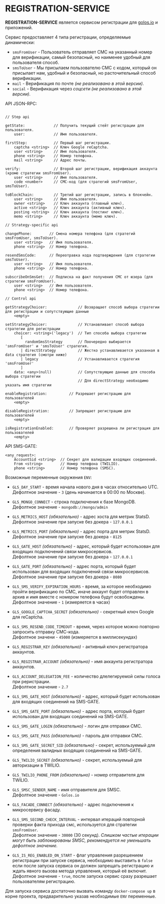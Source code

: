 # REGISTRATION-SERVICE

**REGISTRATION-SERVICE** является сервисом регистрации для [golos.io](https://golos.io) и приложений.

Сервис предоставляет 4 типа регистрации, определяемые динамически:
 
 - `smsFromUser` - Пользователь отправляет СМС на указанный номер для верификации, самый безопасный, но наименее удобный для пользователя способ.
 - `smsToUser` - Мы присылаем пользователю СМС с кодом, который он присылает нам, удобный и безопасный, но расточительный способ верификации.
 - `mail` - Верификация по почте *(не реализовано в этой версии)*.
 - `social` - Верификация через *соцсети (не реализовано в этой версии)*.
 
API JSON-RPC:

 ```
 
 // Step api
 
 getState:             // Получить текущий стейт регистрации для пользователя.
     user:             // Имя пользователя.
 
 firstStep:            // Первый шаг регистрации.
     captcha <string>  // Ключ Google reCaptcha.
     user <string>     // Имя пользователя.
     phone <string>    // Номер телефона.
     mail <string>     // Адрес почты.
     
 verify:               // Второй шаг регистрации, верификация аккаунта (кроме стратегии smsFromUser).
     user <string>     // Имя пользователя.
     code <number>     // СМС-код (для стратегий smsFromUser, smsToUser).
     
 toBlockChain:         // Третий шаг регистрации, запись в блокчейн.
     user <string>     // Имя пользователя.
     owner <string>    // Ключ аккаунта (главный ключ).
     active <string>   // Ключ аккаунта (активный ключ).
     posting <string>  // Ключ аккаунта (постинг ключ).
     memo <string>     // Ключ аккаунта (мемо ключ).
     
 // Strategy-specific api    
     
 changePhone:        // Смена номера телефона (для стратегий smsFromUser, smsToUser).
     user <string>   // Имя пользователя.
     phone <string>  // Номер телефона.
     
 resendSmsCode:      // Переотравка кода подтверждения (для стратегии smsToUser).
     user <string>   // Имя пользователя.
     phone <string>  // Номер телефона.
     
 subscribeOnSmsGet:  // Подписка на факт получения СМС от юзера (для стратегии smsFromUser).
     user <string>   // Имя пользователя.
     phone <string>  // Номер телефона. 
     
 // Control api    
 
 getStrategyChoicer:              // Возвращает способ выбора стратегии для регистрации и сопутствующие данные
     <empty>
     
 setStrategyChoicer:              // Устанавливает способ выбора стратегии для регистрации
     choicer: <string>('legacy')  // Тип способа выбора стратегии          
        [
          randomSmsStrategy       // Поочередно выбирается 'smsFromUser' и 'smsToUser' стратегия.
        | directStrategy          // Жестко устанавливается указанная в data стратегия (смотри ниже)
        | legacy                  // Устанавливается стратегия 'smsFromUser'
        ]   
     data: <any>(null)            // Сопутствующие данные для способа выбора стратегии
                                  // Для directStrategy необходимо указать имя стратегии                                 
 
 enableRegistration:          // Разрешает регистрацию для пользователей
     <empty>
 
 disableRegistration:         // Запрещает регистрацию для пользователей
     <empty>
 
 isRegistrationEnabled:       // Проверяет разрешена ли регистрация для пользователей
     <empty>    
 ```

API SMS-GATE:

 ```
 <any_request>:
     AccountSid <string>  // Секрет для валидации входящих соединений.
     From <string>        // Номер телефона (TWILIO).
     phone <string>       // Номер телефона (SMSC). 
 ```

Возможные переменные окружения `ENV`:

  - `GLS_DAY_START` - время начала нового дня в часах относительно UTC.  
   Дефолтное значение - `3` (день начинается в 00:00 по Москве).
  
  - `GLS_MONGO_CONNECT` - строка подключения к базе MongoDB.  
   Дефолтное значение - `mongodb://mongo/admin`
  
  - `GLS_METRICS_HOST` *(обязательно)* - адрес хоста для метрик StatsD.   
   Дефолтное значение при запуске без докера - `127.0.0.1`
  
  - `GLS_METRICS_PORT` *(обязательно)* - адрес порта для метрик StatsD.  
   Дефолтное значение при запуске без докера - `8125`
  
  - `GLS_GATE_HOST` *(обязательно)* - адрес, который будет использован для входящих подключений связи микросервисов.  
   Дефолтное значение при запуске без докера - `127.0.0.1`
  
  - `GLS_GATE_PORT` *(обязательно)* - адрес порта, который будет использован для входящих подключений связи микросервисов.  
   Дефолтное значение при запуске без докера - `8080`
  
  - `GLS_SMS_VERIFY_EXPIRATION_HOURS` - время, за которое необходимо пройти верификацию по СМС, иначе аккаунт будет отправлен в архив и имя вместе с номером телефона будут освобождены.   
   Дефолтное значение - `1` (измеряется в часах)
  
  - `GLS_GOOGLE_CAPTCHA_SECRET` *(обязательно)* - секретный ключ Google для reCaptcha.
  
  - `GLS_SMS_RESEND_CODE_TIMEOUT` - время, через которое можно повторно запросить отправку СМС-кода.  
   Дефолтное значени - `45000` (измеряется в миллисекундах)
  
  - `GLS_REGISTRAR_KEY` *(обязательно)* - активный ключ регистратора аккаунтов.
  
  - `GLS_REGISTRAR_ACCOUNT` *(обязательно)* - имя аккаунта регистратора аккаунтов.
  
  - `GLS_ACCOUNT_DELEGATION_FEE` - количество длелегируемой силы голоса при реристрации.  
   Дефолтное значение - `2.7`
  
  - `GLS_SMS_GATE_HOST` *(обязательно)* - адрес, который будет использован для входящих соединений на SMS-GATE.
  
  - `GLS_SMS_GATE_PORT` *(обязательно)* - адрес порта, который будет использован для входящих соединений на SMS-GATE.
  
  - `GLS_SMS_GATE_LOGIN` *(обязательно)* - логин для отправки СМС.
  
  - `GLS_SMS_GATE_PASS` *(обязательно)* - пароль для отправки СМС.
                                                                                                                              
  - `GLS_SMS_GATE_SECRET_SID` *(обязательно)* - секрет, используемый для определения валидных входящих соединений на SMS-GATE.
  
  - `GLS_TWILIO_SECRET` *(обязательно)* - секрет, используемый для авторизации в TWILIO.
  
  - `GLS_TWILIO_PHONE_FROM` *(обязательно)* - номер отправителя для TWILIO.
  
  - `GLS_SMSC_SENDER_NAME` - имя отправителя для SMSC.  
   Дефолтное значение - `Golos.io`
   
  - `GLS_FACADE_CONNECT` *(обязательно)* - адрес подключения к микросервису фасаду.
  
  - `GLS_SMS_SECOND_CHECK_INTERVAL` - интервал итераций повторной проверки факта прихода смс, используется для стратегии `smsFromUser`.  
   Дефолтное значение - `30000` (30 секунд). *Слишком частые итерации могут быть заблокированы SMSC, рекомендуется не уменьшать дефолтное значение.*
   
  - `GLS_IS_REG_ENABLED_ON_START` - флаг управления разрешением регистрации при запуске сервиса, необходимо выставить в `false` если после запуска сервиса он должен запрещать регистрацию и ждать явного вызова метода управления, который её включит.  
    Дефолтное значение - `true`, после запуска сервис сразу разрешает пользователям регистрацию.
 
Для запуска сервиса достаточно вызвать команду `docker-compose up` в корне проекта, предварительно указав
необходимые `ENV` переменные. 
